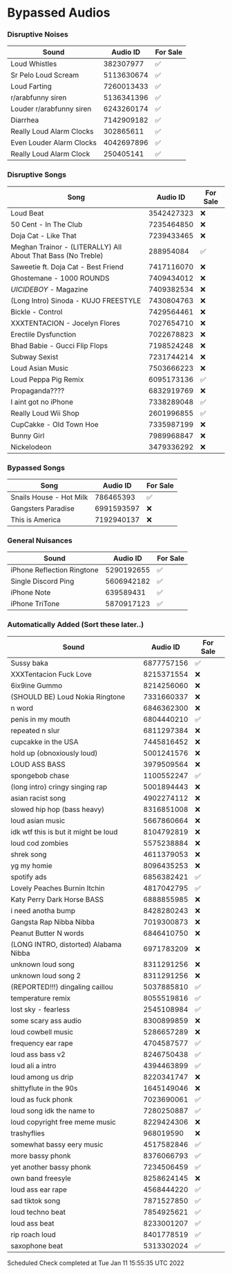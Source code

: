 # Bypassed Audios

### Disruptive Noises
Sound         | Audio ID     | For Sale
------------- | ------------ | ------------
Loud Whistles | 382307977 | ✅
Sr Pelo Loud Scream | 5113630674 | ✅
Loud Farting | 7260013433 | ✅
r/arabfunny siren | 5136341396 | ✅
Louder r/arabfunny siren | 6243260174 | ✅
Diarrhea | 7142909182 | ✅
Really Loud Alarm Clocks | 302865611 | ✅
Even Louder Alarm Clocks | 4042697896 | ✅
Really Loud Alarm Clock | 250405141 | ✅

### Disruptive Songs 
Song          | Audio ID     | For Sale
------------- | ------------ | ------------
Loud Beat | 3542427323 | ❌
50 Cent - In The Club | 7235464850 | ❌
Doja Cat - Like That | 7239433465 | ❌
Meghan Trainor - (LITERALLY) All About That Bass (No Treble) | 288954084 | ✅
Saweetie ft. Doja Cat - Best Friend | 7417116070 | ❌
Ghostemane - 1000 ROUNDS | 7409434012 | ❌
$UICIDEBOY$ - Magazine | 7409382534 | ❌
(Long Intro) Sinoda - KUJO FREESTYLE | 7430804763 | ❌
Bickle - Control | 7429564461 | ❌
XXXTENTACION - Jocelyn Flores | 7027654710 | ❌
Erectile Dysfunction | 7022678823 | ❌
Bhad Babie - Gucci Flip Flops | 7198524248 | ❌
Subway Sexist | 7231744214 | ❌
Loud Asian Music | 7503666223 | ❌
Loud Peppa Pig Remix | 6095173136 | ✅
Propaganda???? | 6832919769 | ❌
I aint got no iPhone | 7338289048 | ✅
Really Loud Wii Shop | 2601996855 | ✅
CupCakke - Old Town Hoe | 7335987199 | ❌
Bunny Girl | 7989968847 | ❌
Nickelodeon | 3479336292 | ❌

### Bypassed Songs
Song          | Audio ID     | For Sale
------------- | ------------ | ------------
Snails House - Hot Milk | 786465393 | ✅
Gangsters Paradise | 6991593597 | ❌
This is America | 7192940137 | ❌

### General Nuisances
Sound         | Audio ID     | For Sale
------------- | ------------ | ------------
iPhone Reflection Ringtone | 5290192655 | ✅
Single Discord Ping | 5606942182 | ✅
iPhone Note | 639589431 | ✅
iPhone TriTone | 5870917123 | ✅

### Automatically Added (Sort these later..)
Sound         | Audio ID     | For Sale
------------- | ------------ | ----------
Sussy baka | 6877757156 | ✅
XXXTentacion Fuck Love | 8215371554 | ❌
6ix9ine Gummo | 8214256060 | ❌
(SHOULD BE) Loud Nokia Ringtone | 7331660337 | ❌
n word | 6846362300 | ❌
penis in my mouth | 6804440210 | ✅
repeated n slur | 6811297384 | ❌
cupcakke in the USA | 7445816452 | ❌
hold up (obnoxiously loud) | 5001241576 | ❌
LOUD ASS BASS | 3979509564 | ❌
spongebob chase | 1100552247 | ✅
(long intro) cringy singing rap | 5001894443 | ❌
asian racist song  | 4902274112 | ❌
slowed hip hop (bass heavy) | 8316851008 | ❌
loud asian music | 5667860664 | ❌
idk wtf this is but it might be loud | 8104792819 | ❌
loud cod zombies | 5575238884 | ❌
shrek song | 4611379053 | ❌
yg my homie | 8096435253 | ❌
spotify ads | 6856382421 | ✅
Lovely Peaches Burnin Itchin | 4817042795 | ✅
Katy Perry Dark Horse BASS | 6888855985 | ❌
i need anotha bump | 8428280243 | ❌
Gangsta Rap Nibba Nibba | 7019300873 | ❌
Peanut Butter N words | 6846410750 | ❌
(LONG INTRO, distorted) Alabama Nibba | 6971783209 | ❌
unknown loud song | 8311291256 | ❌
unknown loud song 2 | 8311291256 | ❌
(REPORTED!!!) dingaling caillou | 5037885810 | ✅
temperature remix | 8055519816 | ✅
lost sky - fearless | 2545108984 | ✅
some scary ass audio | 8300899859 | ❌
loud cowbell music | 5286657289 | ❌
frequency ear rape | 4704587577 | ✅
loud ass bass v2 | 8246750438 | ✅
loud ali a intro | 4394463899 | ✅
loud among us drip | 8220341747 | ❌
shittyflute in the 90s | 1645149046 | ❌
loud as fuck phonk | 7023690061 | ✅
loud song idk the name to | 7280250887 | ✅
loud copyright free meme music | 8229424306 | ❌
trashyflies | 968019590 | ❌
somewhat bassy eery music | 4517582846 | ✅
more bassy phonk | 8376066793 | ✅
yet another bassy phonk | 7234506459 | ✅
own band freesyle | 8258624145 | ❌
loud ass ear rape | 4568444220 | ✅
sad tiktok song | 7871527850 | ✅
loud techno beat | 7854925621 | ✅
loud ass beat | 8233001207 | ✅
rip roach loud | 8401778519 | ✅
saxophone beat | 5313302024 | ✅

Scheduled Check completed at Tue Jan 11 15:55:35 UTC 2022

